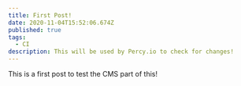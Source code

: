```yaml
---
title: First Post!
date: 2020-11-04T15:52:06.674Z
published: true
tags:
  - CI
description: This will be used by Percy.io to check for changes!
---
```

This is a first post to test the CMS part of this!